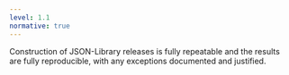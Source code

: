 ```yaml
---
level: 1.1
normative: true
---
```


Construction of JSON-Library releases is fully repeatable and the results are fully reproducible, with any exceptions documented and justified.
